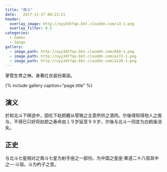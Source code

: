 ```yaml
---
title: "南斗"
date:   2017-11-27 08:21:21
header:
  overlay_image: http://oyy3dtfqo.bkt.clouddn.com/s3-1.png
  overlay_filter: 0.5
categories:
  - Games
  - Sango
gallery:
  - image_path: http://oyy3dtfqo.bkt.clouddn.com/668-1.png
  - image_path: http://oyy3dtfqo.bkt.clouddn.com/a172-1.png
  - image_path: http://oyy3dtfqo.bkt.clouddn.com/a126-1.png
---
```


掌管生育之神。身著红衣装扮美丽。

{% include gallery caption="page.title" %}

## 演义

於和北斗下棋途中，因吃下赵颜聽从管辂之主意所供之酒肉。尔後得知得他人之施与，不得已只好将赵颜之寿命由１９岁延至９９岁，尔後与北斗一同变为白鹤後消失。

## 正史

与北斗七星相对之南斗七星为射手座之一部份。为中国之星座·黄道二十八宿其中之一·斗宿。斗为杓子之意。